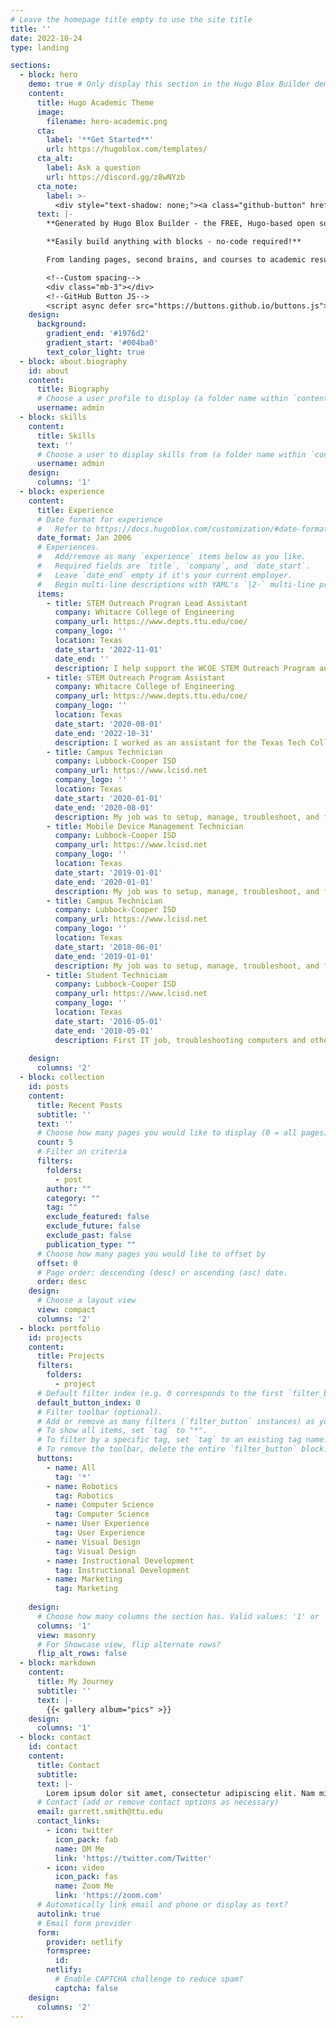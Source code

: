 ```yaml
---
# Leave the homepage title empty to use the site title
title: ''
date: 2022-10-24
type: landing

sections:
  - block: hero
    demo: true # Only display this section in the Hugo Blox Builder demo site
    content:
      title: Hugo Academic Theme
      image:
        filename: hero-academic.png
      cta:
        label: '**Get Started**'
        url: https://hugoblox.com/templates/
      cta_alt:
        label: Ask a question
        url: https://discord.gg/z8wNYzb
      cta_note:
        label: >-
          <div style="text-shadow: none;"><a class="github-button" href="https://github.com/HugoBlox/hugo-blox-builder" data-icon="octicon-star" data-size="large" data-show-count="true" aria-label="Star">Star Hugo Blox Builder</a></div><div style="text-shadow: none;"><a class="github-button" href="https://github.com/HugoBlox/theme-academic-cv" data-icon="octicon-star" data-size="large" data-show-count="true" aria-label="Star">Star the Academic template</a></div>
      text: |-
        **Generated by Hugo Blox Builder - the FREE, Hugo-based open source website builder trusted by 500,000+ sites.**

        **Easily build anything with blocks - no-code required!**

        From landing pages, second brains, and courses to academic resumés, conferences, and tech blogs.

        <!--Custom spacing-->
        <div class="mb-3"></div>
        <!--GitHub Button JS-->
        <script async defer src="https://buttons.github.io/buttons.js"></script>
    design:
      background:
        gradient_end: '#1976d2'
        gradient_start: '#004ba0'
        text_color_light: true
  - block: about.biography
    id: about
    content:
      title: Biography
      # Choose a user profile to display (a folder name within `content/authors/`)
      username: admin
  - block: skills
    content:
      title: Skills
      text: ''
      # Choose a user to display skills from (a folder name within `content/authors/`)
      username: admin
    design:
      columns: '1'
  - block: experience
    content:
      title: Experience
      # Date format for experience
      #   Refer to https://docs.hugoblox.com/customization/#date-format
      date_format: Jan 2006
      # Experiences.
      #   Add/remove as many `experience` items below as you like.
      #   Required fields are `title`, `company`, and `date_start`.
      #   Leave `date_end` empty if it's your current employer.
      #   Begin multi-line descriptions with YAML's `|2-` multi-line prefix.
      items:
        - title: STEM Outreach Progran Lead Assistant
          company: Whitacre College of Engineering
          company_url: https://www.depts.ttu.edu/coe/
          company_logo: ''
          location: Texas
          date_start: '2022-11-01'
          date_end: ''
          description: I help support the WCOE STEM Outreach Program and oversee all the student assistants for the department.
        - title: STEM Outreach Program Assistant
          company: Whitacre College of Engineering
          company_url: https://www.depts.ttu.edu/coe/
          company_logo: ''
          location: Texas
          date_start: '2020-08-01'
          date_end: '2022-10-31'
          description: I worked as an assistant for the Texas Tech College Of Engineering STEAM Outreach & Engagement department. Supporting the program's projects and activities.
        - title: Campus Technician
          company: Lubbock-Cooper ISD
          company_url: https://www.lcisd.net
          company_logo: ''
          location: Texas
          date_start: '2020-01-01'
          date_end: '2020-08-01'
          description: My job was to setup, manage, troubleshoot, and fix technology issues and devices on a campus level.
        - title: Mobile Device Management Technician
          company: Lubbock-Cooper ISD
          company_url: https://www.lcisd.net
          company_logo: ''
          location: Texas
          date_start: '2019-01-01'
          date_end: '2020-01-01'
          description: My job was to setup, manage, troubleshoot, and fix technology issues and devices on a campus level.
        - title: Campus Technician
          company: Lubbock-Cooper ISD
          company_url: https://www.lcisd.net
          company_logo: ''
          location: Texas
          date_start: '2018-06-01'
          date_end: '2019-01-01'
          description: My job was to setup, manage, troubleshoot, and fix technology issues and devices on a campus level.
        - title: Student Techniciam
          company: Lubbock-Cooper ISD
          company_url: https://www.lcisd.net
          company_logo: ''
          location: Texas
          date_start: '2016-05-01'
          date_end: '2018-05-01'
          description: First IT job, troubleshooting computers and other devices.
      
    design:
      columns: '2'
  - block: collection
    id: posts
    content:
      title: Recent Posts
      subtitle: ''
      text: ''
      # Choose how many pages you would like to display (0 = all pages)
      count: 5
      # Filter on criteria
      filters:
        folders:
          - post
        author: ""
        category: ""
        tag: ""
        exclude_featured: false
        exclude_future: false
        exclude_past: false
        publication_type: ""
      # Choose how many pages you would like to offset by
      offset: 0
      # Page order: descending (desc) or ascending (asc) date.
      order: desc
    design:
      # Choose a layout view
      view: compact
      columns: '2'
  - block: portfolio
    id: projects
    content:
      title: Projects
      filters:
        folders:
          - project
      # Default filter index (e.g. 0 corresponds to the first `filter_button` instance below).
      default_button_index: 0
      # Filter toolbar (optional).
      # Add or remove as many filters (`filter_button` instances) as you like.
      # To show all items, set `tag` to "*".
      # To filter by a specific tag, set `tag` to an existing tag name.
      # To remove the toolbar, delete the entire `filter_button` block.
      buttons:
        - name: All
          tag: '*'
        - name: Robotics
          tag: Robotics
        - name: Computer Science
          tag: Computer Science
        - name: User Experience
          tag: User Experience
        - name: Visual Design
          tag: Visual Design
        - name: Instructional Development
          tag: Instructional Development
        - name: Marketing
          tag: Marketing
        
    design:
      # Choose how many columns the section has. Valid values: '1' or '2'.
      columns: '1'
      view: masonry
      # For Showcase view, flip alternate rows?
      flip_alt_rows: false
  - block: markdown
    content:
      title: My Journey
      subtitle: ''
      text: |-
        {{< gallery album="pics" >}}
    design:
      columns: '1'
  - block: contact
    id: contact
    content:
      title: Contact
      subtitle:
      text: |-
        Lorem ipsum dolor sit amet, consectetur adipiscing elit. Nam mi diam, venenatis ut magna et, vehicula efficitur enim.
      # Contact (add or remove contact options as necessary)
      email: garrett.smith@ttu.edu  
      contact_links:
        - icon: twitter
          icon_pack: fab
          name: DM Me
          link: 'https://twitter.com/Twitter'
        - icon: video
          icon_pack: fas
          name: Zoom Me
          link: 'https://zoom.com'
      # Automatically link email and phone or display as text?
      autolink: true
      # Email form provider
      form:
        provider: netlify
        formspree:
          id:
        netlify:
          # Enable CAPTCHA challenge to reduce spam?
          captcha: false
    design:
      columns: '2'
---
```

